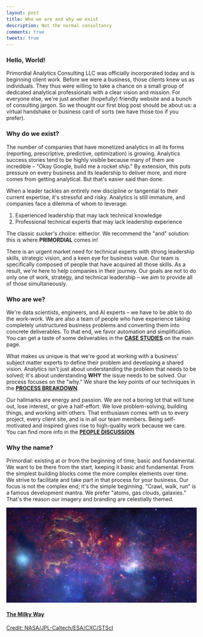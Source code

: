 ```yaml
---
layout: post
title: Who we are and why we exist
description: Not the normal consultancy
comments: true
tweets: true
---
```


### Hello, World!

Primordial Analytics Consulting LLC was officially incorporated today and is beginning client work. Before we were a business, those clients knew us as individuals. They thus were willing to take a chance on a small group of dedicated analytical professionals with a clear vision and mission. For everyone else, we're just another (hopefully) friendly website and a bunch of consulting jargon. So we thought our first blog post should be about us: a virtual handshake or business card of sorts (we have those too if you prefer).

### Why do we exist?

The number of companies that have monetized analytics in all its forms (reporting, prescriptive, predictive, optimization) is growing. Analytics success stories tend to be highly visible because many of them are incredible – "Okay Google, build me a rocket ship." By extension, this puts pressure on every business and its leadership to deliver more, and more comes from getting analytical. But that's easier said than done.

When a leader tackles an entirely new discipline or tangential to their current expertise, it's stressful and risky. Analytics is still immature, and companies face a dilemma of whom to leverage:

1. Experienced leadership that may lack technical knowledge
2. Professional technical experts that may lack leadership experience

The classic sucker's choice: either/or. We recommend the "and" solution: this is where **PRIMORDIAL** comes in!

There is an urgent market need for technical experts with strong leadership skills, strategic vision, and a keen eye for business value. Our team is specifically composed of people that have acquired all those skills. As a result, we're here to help companies in their journey. Our goals are not to do only one of work, strategy, and technical leadership – we aim to provide all of those simultaneously.

### Who are we?

We're data scientists, engineers, and AI experts – we have to be able to do the work-work. We are also a team of people who have experience taking completely unstructured business problems and converting them into concrete deliverables. To that end, we favor automation and simplification. You can get a taste of some deliverables in the **[CASE STUDIES](/#portfolio)** on the main page.

What makes us unique is that we're good at working with a business' subject matter experts to define their problem and developing a shared vision. Analytics isn't just about understanding the problem that needs to be solved; it's about understanding **WHY** the issue needs to be solved. Our process focuses on the "why." We share the key points of our techniques in the **[PROCESS BREAKDOWN](/process)**.

Our hallmarks are energy and passion. We are not a boring lot that will tune out, lose interest, or give a half-effort. We love problem-solving, building things, and working with others. That enthusiasm comes with us to every project, every client site, and is in all our team members. Being self-motivated and inspired gives rise to high-quality work because we care. You can find more info in the **[PEOPLE DISCUSSION](/people)**.

### Why the name?

Primordial: existing at or from the beginning of time; basic and fundamental. We want to be there from the start, keeping it basic and fundamental. From the simplest building blocks come the more complex elements over time. We strive to facilitate and take part in that process for your business. Our focus is not the complex end; it's the simple beginning. "Crawl, walk, run" is a famous development mantra. We prefer "atoms, gas clouds, galaxies." That's the reason our imagery and branding are celestially themed.

<div class="col-lg-12 playful">
<a data-fancybox="gallery"
	href="/img/galaxy.jpg"
	data-options='{
	     "caption": "Link: https://images.nasa.gov/details-PIA12348.html",
	     "buttons": ["zoom", "share", "fullScreen", "download", "close"]
	     }'
>
	<blog-figure class="softeffect">
   <img class="img-responsive border" src="/img/galaxy.jpg" alt="Our galaxy">
	<figcaption>
	   <h4>The Milky Way</h4>
	   <p>Credit: NASA/JPL-Caltech/ESA/CXC/STScI</p>
	</figcaption>
   </blog-figure>
</a>
</div>
